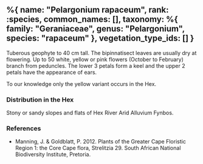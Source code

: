 %{
    name: "Pelargonium rapaceum",
    rank: :species,
    common_names: [],
    taxonomy: %{
        family: "Geraniaceae",
        genus: "Pelargonium",
        species: "rapaceum"
    },
    vegetation_type_ids: []
}
---

Tuberous geophyte to 40 cm tall. The bipinnatisect leaves are usually dry at flowering. Up to 50 white, yellow or pink flowers (October to February) branch from peduncles. The lower 3 petals form a keel and the upper 2 petals have the appearance of ears.

To our knowledge only the yellow variant occurs in the Hex.

<!-- read more -->

### Distribution in the Hex

Stony or sandy slopes and flats of Hex River Arid Alluvium Fynbos.

### References

* Manning, J. & Goldblatt, P. 2012. Plants of the Greater Cape Floristic Region 1: the Core Cape flora, Strelitzia 29. South African National Biodiversity Institute, Pretoria.